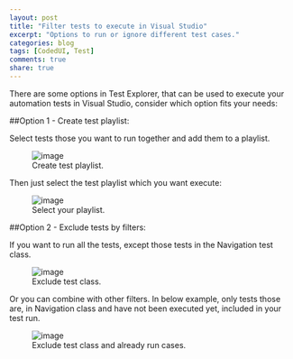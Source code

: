 ```yaml
---
layout: post
title: "Filter tests to execute in Visual Studio"
excerpt: "Options to run or ignore different test cases."
categories: blog
tags: [CodedUI, Test]
comments: true
share: true
---
```

There are some options in Test Explorer, that can be used to execute your automation tests in Visual Studio, consider which option fits your needs:


##Option 1 - Create test playlist: 

Select tests those you want to run together and add them to a playlist.

 <figure>
	<img src="https://lh3.googleusercontent.com/VgXPHI6oGeG9fycYn1Snf8GW03ln0ArZrOagkgxIwszt1c63eEHPJ9ECAkDiu5Wvj0_u8Fu-x9EDIewRdmiKtYfDilIS-I5-sYYmpOMzz8wT06eT_z6FDIgRiAkbkpcNOTmelIabjEFPFAW43oPtSVpe8K1VmZc0QNwVjS34HHaPWd8WJEo-9s6DQmJp7AlJz40mHAQ9_9TcZEjKnLX-XKoAJj5Pql3SJ8ztguuKIH9fQHcIqVCOmg0eqntvVPrxotUiB5alON58dE3Ew5YiuV-DmStVGqDR-Ipuffg4oP82A5BnMJeyYDDbKVYIXDvHJDEAZFhJssO8emKK0_9-Ke82-tlNq872UOjPRZwn4kzJNrIA02hBk8rNbNx8cWam5k9VL7j1ut24vPLHWu2NL838XzjM8PKZ91xC23R6qy1dKfQMKq8htP5nwUJulQIFTqh_8aPNKCWkj5rHNfBfFuizvc6HT4anW_d9413JoqkBqtSiKE0nS4zboMt2P0lR5zZ4C027z5NdogyGxYoTlbhtbF25x0NnMS1gKDSZMut0ld3bQiYU5oay_80tH06hXJw=w754-h514-no" alt="image">
	<figcaption>Create test playlist.</figcaption>
</figure>

Then just select the test playlist which you want execute:

  <figure>
	<img src="https://lh3.googleusercontent.com/QYbW1sapWi0Ps1SKKse6UrouOytZ1jqgDl97pciyRU7PKYfCAuErRRhQc1ffKwdH4h6DLKfrt_0oC-fC5ow1_NedCgl_C-_Q5t3Lmw8G1JlSG7Rz7CORRKOsygaF2_hO4z1DtW0dSzWre0PPjbZICQPNcizr6fhERPw-J3LXl-xCasPGpCTuy00WH3uplgF_JuBeVboEzEJRnn7WCyEdpXlmTV_Ks-31VmdP82RtBMGqYn5T_KA86ehvtD7VpMPy5kIIx-yhnxBEozBKJd9bNNtMmYXYUS2l8dteqXmf5UptYwmADmncCh3Xp-w2pgHDPA1KQLb412lLSI0pozouSpvhJusRrf_9Ou2VD0wJMKhzXMNHGfYDfBEImWRAKJwrKOOc4178D--JtZSXRmptEBCrDxnF77Gw_Eeug8aItrfl1FZg0x5Xl698xRlKrx-CBWcKdZ5N4vJ22yt5Fn1hF7Fud3AiiFi0TsfV2m4sHfro_j_uvWA1VGYOjmIt5VGswmN0wFIy_xqAsd0ZJH4k6XpblgKMZpRC4R5zV3Jd18ewQQHjxi3oJzaFBMWbmoCnwcg=w268-h199-no" alt="image">
	<figcaption>Select your playlist.</figcaption>
</figure>



##Option 2 - Exclude tests by filters: 

If you want to run all the tests, except those tests in the Navigation test class.

   <figure>
	<img src="https://lh3.googleusercontent.com/e7c-Iq4miMT6KnmFgwjty0Jc6RWI2KUgRvE3daJ7mcmyZuaA2nIkSLfpJbnh9St5fEsHq2JhUDkiUOtyoQzWJf5eIQp-wypCwOXQO4Z1CtiKETHReUBWI_sxWOzHeVBq4E4fzpsAfWb6qLF41YBNWC5m6yrO50gkGnVAJaPjOyKJSgLBEXOjTQ23pnjhW8j4k4_hnKOhLOTDy6ZjneuiA_RJLckRnAiPkdqvy_0Ta3rTVW5jOrDWFJ88XTe-pRsuIL1vIsMcPiALLGC2qksHuU1T-za1L2pLvog_bng6V1HBeMRDV3Qv6NXySgMdW1MCLDiirCDQGc9Ti495ldd9NXinOOAF-h8Nke91E7_e6Or3LMlO_l__3uhpMMoGe22ApLK4Q2iHBeYGdK5hCRpJ_jyLGWRwh2gaxddHKRq49WJmtaEE8-BsN0789nxtwa6PO-DA7MGvPWLz5dCjCAzfpX8Ro3__LeBTmlDI_Y7MFODlW1UJVBYdYyH3pez7KAiWamrvTQ4A13XvWO5lre0WMGP4RPToLvYY0GdP8WrWFhb3llSNvJP9ETT1_TJERFDVv1I=w316-h164-no" alt="image">
	<figcaption>Exclude test class.</figcaption>
</figure>

Or you can combine with other filters. In below example, only tests those are, in Navigation class and have not been executed yet, included in your test run.

 <figure>
	<img src="https://lh3.googleusercontent.com/IOiBQb8Yh29jS0vynuxH0Dvf2Q3PfimwLzo27f-7PdJ_0WkDwQPKnicym_9CI7sMyTELjphDHbD9xgDZO2jmdFgP9tRt55SmvzEf9pRx5r0_qbT8FOxmPGENRKGloTIjXlE-YLI0SR2AqOoLtInKZ6AL56ugaGb-lg_aitC-PSLrBE4NS5mhvsV0-meLD2BUh04VFxnYypvCc9XbEfYFnFVyy5VwiMnX-iqRcgzAYQYy7ISO8GJgulsZ4bZs9t5LNtX1aMCdf_qrtAu935vUByePMGWlp4euZAvEQ4k4EukiML-NQl585xDyiAJSxYBOy_2mZ2wojbKwk5swEMuIFHuH3VNIEVxuxKryUGztjvzJWKMbB5s--nx8tV-gHnodEPoJce2OJQJsPG8eb_y6Tm4eGXuxqcm-tgVehSBzpqA-_biV0jRkneiaIgvo4q9Z8XTTYbVMWH0AeDEqO1OzyuHytoCph997Mr9iJMuX2LqcXrxe1izdepvpzFFB9TQRV90CL_CS7--SxXI7htyH41AqSfAMLVYJST7GbYGK9bJK4Twnd4GX6HlY9xgoW2b5nok=w383-h584-no" alt="image">
	<figcaption>Exclude test class and already run cases.</figcaption>
</figure>
